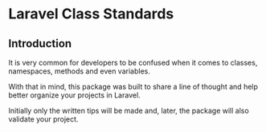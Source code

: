 # Laravel Class Standards

## Introduction

It is very common for developers to be confused when it comes to classes, namespaces, methods and even variables.

With that in mind, this package was built to share a line of thought and help better organize your projects in Laravel.

Initially only the written tips will be made and, later, the package will also validate your project.